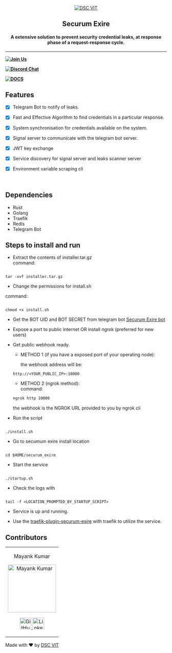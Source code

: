 
<p  align="center">

<a  href="https://dscvit.com">

<img  src="https://user-images.githubusercontent.com/30529572/92081025-fabe6f00-edb1-11ea-9169-4a8a61a5dd45.png"  alt="DSC VIT"/>

</a>

<h2  align="center"> Securum Exire </h2>

<h4  align="center"> A extensive solution to prevent security credential leaks, at response phase of a request-response cycle. <h4>

</p>

  

---

[![Join Us](https://img.shields.io/badge/Join%20Us-Developer%20Student%20Clubs-red)](https://dsc.community.dev/vellore-institute-of-technology/)

[![Discord Chat](https://img.shields.io/discord/760928671698649098.svg)](https://discord.gg/498KVdSKWR)

  

[![DOCS](https://img.shields.io/badge/Documentation-see%20docs-green?style=flat-square&logo=appveyor)](INSERT_LINK_FOR_DOCS_HERE)


  
  

## Features

- [X] Telegram Bot to notify of leaks.
- [X] Fast and Effective Algorithm to find credentials in a particular response.
- [X] System synchronisation for credentials available on the system.
- [X] Signal server to communicate with the telegram bot server.
- [X] JWT key exchange
- [X] Service discovery for signal server and leaks scanner server
- [X] Environment variable scraping cli
  

<br>

  

## Dependencies

- Rust
- Golang
- Traefik
- Redis
- Telegram Bot

## Steps to install and run

  
- Extract the contents of installer.tar.gz<br>
command: 
```

tar -xvf installer.tar.gz

```

- Change the permissions for install.sh<br>

command:

```

chmod +x install.sh

```

  

- Get the BOT UID and BOT SECRET from telegram bot [Securum Exire bot](http://t.me/SecurumExireBot)<br>

  

- Expose a port to public internet OR install ngrok (preferred for new users)

  
- Get public webhook ready.

	- METHOD 1 (if you have a exposed port of your operating node):<br>

		the webhook address will be: 
  ```
  http://<YOUR_PUBLIC_IP>:10000
  ```

	- METHOD 2 (ngrok method): <br>
		command:<br>
  ```bash
  ngrok http 10000
  ```
  the webhook is the NGROK URL provided to you by ngrok cli

-  Run the script<br>

```

./install.sh

```

  

- Go to secumum exire install location <br>

```

cd $HOME/securum_exire

```

  

- Start the service

```

./startup.sh

``` 

- Check the logs with

```

tail -f <LOCATION_PROMPTED_BY_STARTUP_SCRIPT>

```

  

- Service is up and running.

  

- Use the [traefik-plugin-securum-exire](https://github.com/mayankkumar2/traefik-plugin-securum-exire) with traefik to utilize the service.
  

## Contributors

  

<table>

<tr  align="center">

<td>

Mayank Kumar

<p  align="center">

<img  src = "https://dscvit.com/images/techteam/mayank.jpg"  width="150"  height="150"  alt="Mayank Kumar">

</p>

<p  align="center">

<a  href = "https://github.com/mayankkumar2">

<img  src = "http://www.iconninja.com/files/241/825/211/round-collaboration-social-github-code-circle-network-icon.svg"  width="36"  height = "36"  alt="GitHub"/>

</a>

<a  href="https://www.linkedin.com/in/mayankk2">

<img  src = "http://www.iconninja.com/files/863/607/751/network-linkedin-social-connection-circular-circle-media-icon.svg"  width="36"  height="36"  alt="LinkedIn"/>

</a>

</p>

</td>

</tr>

</table>

  

<p  align="center">

Made with :heart: by <a  href="https://dscvit.com">DSC VIT</a>

</p>
